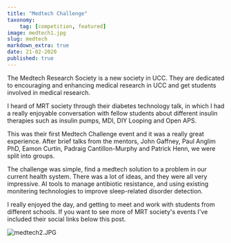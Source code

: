 ```yaml
---
title: "Medtech Challenge"
taxonomy:
    tag: [competition, featured]
image: medtech1.jpg
slug: medtech
markdown_extra: true
date: 21-02-2020
published: true
---
```


The Medtech Research Society is a new society in UCC. They are dedicated to encouraging and enhancing medical research in UCC and get students involved in medical research.

I heard of MRT society through their diabetes technology talk, in which I had a really enjoyable conversation with fellow students about different insulin therapies such as insulin pumps, MDI, DIY Looping and Open APS.

This was their first Medtech Challenge event and it was a really great experience. After brief talks from the mentors, John Gaffney, Paul Anglim PhD, Eamon Curtin, Padraig Cantillon-Murphy and Patrick Henn, we were split into groups.

The challenge was simple, find a medtech solution to a problem in our current health system. There was a lot of ideas, and they were all very impressive. AI tools to manage antibiotic resistance, and using existing monitering technologies to improve sleep-related disorder detection.

I really enjoyed the day, and getting to meet and work with students from different schools. If you want to see more of MRT society's events I've included their social links below this post.

![medtech2.JPG](my_team!)